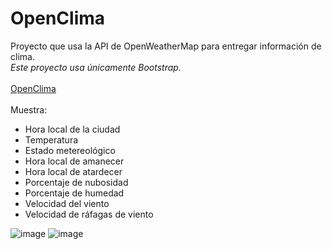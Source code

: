 # OpenClima
Proyecto que usa la API de OpenWeatherMap para entregar información de clima.\
_Este proyecto usa únicamente Bootstrap._\
\
[OpenClima](https://teclab.uct.cl/~oscar.cariaga/clima/)\
\
Muestra:
* Hora local de la ciudad
* Temperatura
* Estado metereológico
* Hora local de amanecer
* Hora local de atardecer
* Porcentaje de nubosidad
* Porcentaje de humedad
* Velocidad del viento
* Velocidad de ráfagas de viento

![image](https://github.com/user-attachments/assets/888c3aad-0742-46be-92fd-51628aa890cb)
![image](https://github.com/user-attachments/assets/5de5fddf-7d7f-4eec-8822-68f0e1442ebb)
